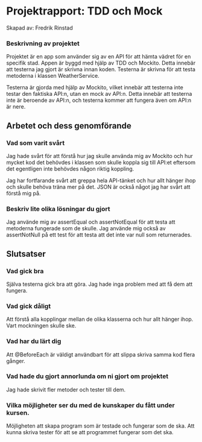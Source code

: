 # Projektrapport: TDD och Mock

Skapad av: Fredrik Rinstad

### Beskrivning av projektet

Projektet är en app som använder sig av en API för att hämta vädret för en specifik stad. Appen är byggd med hjälp av TDD och Mockito. Detta innebär att testerna jag gjort är skrivna innan koden. Testerna är skrivna för att testa metoderna i klassen WeatherService.

Testerna är gjorda med hjälp av Mockito, vilket innebär att testerna inte testar den faktiska API:n, utan en mock av API:n. Detta innebär att testerna inte är beroende av API:n, och testerna kommer att fungera även om API:n är nere.


## Arbetet och dess genomförande

### Vad som varit svårt
Jag hade svårt för att förstå hur jag skulle använda mig av Mockito och hur mycket kod det behövdes i klassen som skulle koppla sig till API:et eftersom det egentligen inte behövdes någon riktig koppling.

Jag har fortfarande svårt att greppa hela API-tänket och hur allt hänger ihop och skulle behöva träna mer på det.
JSON är också något jag har svårt att förstå mig på.
### Beskriv lite olika lösningar du gjort
Jag använde mig av assertEqual och assertNotEqual för att testa att metoderna fungerade som de skulle. 
Jag använde mig också av assertNotNull på ett test för att testa att det inte var null som returnerades.


## Slutsatser

### Vad gick bra
Själva testerna gick bra att göra. Jag hade inga problem med att få dem att fungera.

### Vad gick dåligt
Att förstå alla kopplingar mellan de olika klasserna och hur allt hänger ihop. Vart mockningen skulle ske.

### Vad har du lärt dig
Att @BeforeEach är väldigt användbart för att slippa skriva samma kod flera gånger.

### Vad hade du gjort annorlunda om ni gjort om projektet
Jag hade skrivit fler metoder och tester till dem.

### Vilka möjligheter ser du med de kunskaper du fått under kursen.
Möjligheten att skapa program som är testade och fungerar som de ska. Att kunna skriva tester för att se att programmet fungerar som det ska.